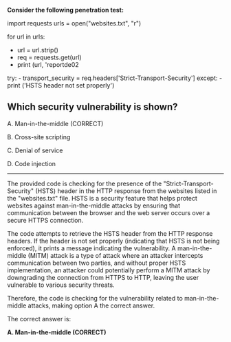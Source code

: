 **Consider the following penetration test:**
 
import requests 
urls = open("websites.txt", "r") 
  
for url in urls: 
  - url = url.strip() 
  - req = requests.get(url) 
  - print (url, 'reportde02 
 
  try: 
    - transport_security = req.headers['Strict-Transport-Security'] 
   except: 
    -  print ('HSTS header not set properly') 
 
## Which security vulnerability is shown? 
 
A. Man-in-the-middle  (CORRECT)

B. Cross-site scripting 

C. Denial of service

D. Code injection 

---

The provided code is checking for the presence of the "Strict-Transport-Security" (HSTS) header in the HTTP response from the websites listed in the "websites.txt" file. HSTS is a security feature that helps protect websites against man-in-the-middle attacks by ensuring that communication between the browser and the web server occurs over a secure HTTPS connection.

The code attempts to retrieve the HSTS header from the HTTP response headers. If the header is not set properly (indicating that HSTS is not being enforced), it prints a message indicating the vulnerability. A man-in-the-middle (MITM) attack is a type of attack where an attacker intercepts communication between two parties, and without proper HSTS implementation, an attacker could potentially perform a MITM attack by downgrading the connection from HTTPS to HTTP, leaving the user vulnerable to various security threats.

Therefore, the code is checking for the vulnerability related to man-in-the-middle attacks, making option A the correct answer.

The correct answer is:

**A. Man-in-the-middle (CORRECT)**
